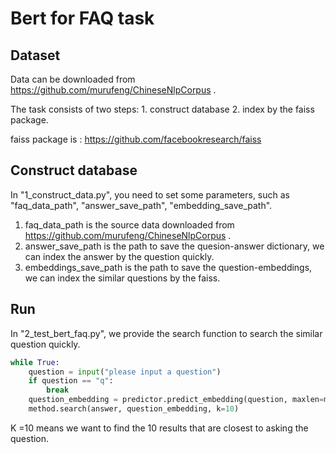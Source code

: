 # Bert for FAQ task

## Dataset
Data can be downloaded from https://github.com/murufeng/ChineseNlpCorpus .

The task consists of two steps: 1. construct database 2. index by the faiss package.

faiss package is : https://github.com/facebookresearch/faiss

## Construct database 

In "1_construct_data.py", you need to set some parameters, such as "faq_data_path", "answer_save_path", "embedding_save_path".

1. faq_data_path is the source data downloaded from https://github.com/murufeng/ChineseNlpCorpus .
2. answer_save_path is the path to save the quesion-answer dictionary, we can index the answer by the question quickly.
3. embeddings_save_path is the path to save the question-embeddings, we can index the similar questions by the faiss.

## Run
In "2_test_bert_faq.py", we provide the search function to search the similar question quickly.
```python
while True:
    question = input("please input a question")
    if question == "q":
        break
    question_embedding = predictor.predict_embedding(question, maxlen=maxlen)
    method.search(answer, question_embedding, k=10)
```
K =10 means we want to find the 10 results that are closest to asking the question.